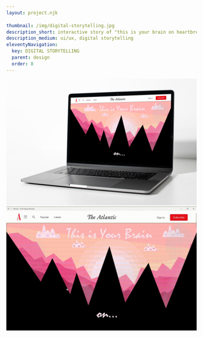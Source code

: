 ```yaml
---
layout: project.njk

thumbnail: /img/digital-storytelling.jpg
description_short: interactive story of "this is your brain on heartbreak"
description_medium: ui/ux, digital storytelling
eleventyNavigation:
  key: DIGITAL STORYTELLING
  parent: design
  order: 8
---
```


![Digital Storytelling Mockup](/img/digital-storytelling.jpg)
![Digital Storytelling GIF](/img/digital-storytelling-gif.gif)
